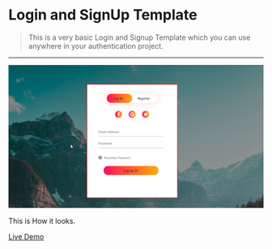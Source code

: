 # Login and SignUp Template

> This is a very basic Login and Signup Template which you can use anywhere in your authentication project.

---

![Form](/form.png "Template")

This is How it looks.

[Live Demo](https://kritebh.github.io/login-signup-template/ "Demo")